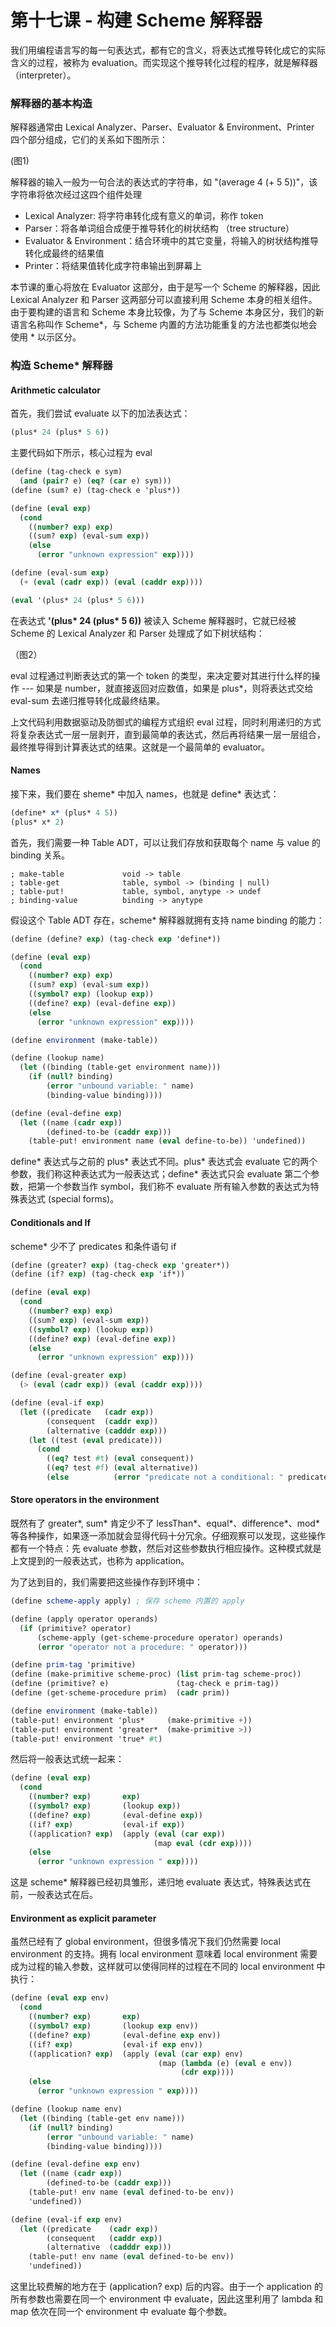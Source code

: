 # 第十七课 - 构建 Scheme 解释器

我们用编程语言写的每一句表达式，都有它的含义，将表达式推导转化成它的实际含义的过程，被称为 evaluation。而实现这个推导转化过程的程序，就是解释器（interpreter）。

### 解释器的基本构造

解释器通常由 Lexical Analyzer、Parser、Evaluator & Environment、Printer 四个部分组成，它们的关系如下图所示：

\(图1\)

解释器的输入一般为一句合法的表达式的字符串，如 "\(average 4 \(+ 5 5\)\)"，该字符串将依次经过这四个组件处理

* Lexical Analyzer: 将字符串转化成有意义的单词，称作 token
* Parser：将各单词组合成便于推导转化的树状结构 （tree structure）
* Evaluator & Environment：结合环境中的其它变量，将输入的树状结构推导转化成最终的结果值
* Printer：将结果值转化成字符串输出到屏幕上

本节课的重心将放在 Evaluator 这部分，由于是写一个 Scheme 的解释器，因此 Lexical Analyzer 和 Parser 这两部分可以直接利用 Scheme 本身的相关组件。由于要构建的语言和 Scheme 本身比较像，为了与 Scheme 本身区分，我们的新语言名称叫作 Scheme\*，与 Scheme 内置的方法功能重复的方法也都类似地会使用 \* 以示区分。

### 构造 Scheme\* 解释器

#### Arithmetic calculator

首先，我们尝试 evaluate 以下的加法表达式：

```scheme
(plus* 24 (plus* 5 6))
```

主要代码如下所示，核心过程为 eval

```scheme
(define (tag-check e sym)
  (and (pair? e) (eq? (car e) sym)))
(define (sum? e) (tag-check e 'plus*))

(define (eval exp)
  (cond
    ((number? exp) exp)
    ((sum? exp) (eval-sum exp))
    (else
      (error "unknown expression" exp))))

(define (eval-sum exp)
  (+ (eval (cadr exp)) (eval (caddr exp))))

(eval '(plus* 24 (plus* 5 6)))
```

在表达式 **'\(plus\* 24 \(plus\* 5 6\)\)** 被读入 Scheme 解释器时，它就已经被 Scheme 的 Lexical Analyzer 和 Parser 处理成了如下树状结构：

（图2）

eval 过程通过判断表达式的第一个 token 的类型，来决定要对其进行什么样的操作 --- 如果是 number，就直接返回对应数值，如果是 plus\*，则将表达式交给 eval-sum 去递归推导转化成最终结果。

上文代码利用数据驱动及防御式的编程方式组织 eval 过程，同时利用递归的方式将复杂表达式一层一层剥开，直到最简单的表达式，然后再将结果一层一层组合，最终推导得到计算表达式的结果。这就是一个最简单的 evaluator。

#### Names

接下来，我们要在 sheme\* 中加入 names，也就是 define\* 表达式：

```scheme
(define* x* (plus* 4 5))
(plus* x* 2)
```

首先，我们需要一种 Table ADT，可以让我们存放和获取每个 name 与 value 的 binding 关系。

```
; make-table             void -> table
; table-get              table, symbol -> (binding | null)
; table-put!             table, symbol, anytype -> undef
; binding-value          binding -> anytype
```

假设这个 Table ADT 存在，scheme\* 解释器就拥有支持 name binding 的能力：

```scheme
(define (define? exp) (tag-check exp 'define*))

(define (eval exp)
  (cond
    ((number? exp) exp)
    ((sum? exp) (eval-sum exp))
    ((symbol? exp) (lookup exp))
    ((define? exp) (eval-define exp))
    (else
      (error "unknown expression" exp))))

(define environment (make-table))

(define (lookup name)
  (let ((binding (table-get environment name)))
    (if (null? binding)
        (error "unbound variable: " name)
        (binding-value binding))))

(define (eval-define exp)
  (let ((name (cadr exp))
        (defined-to-be (caddr exp)))
    (table-put! environment name (eval define-to-be)) 'undefined))
```

define\* 表达式与之前的 plus\* 表达式不同。plus\* 表达式会 evaluate 它的两个参数，我们称这种表达式为一般表达式；define\* 表达式只会 evaluate 第二个参数，把第一个参数当作 symbol，我们称不 evaluate 所有输入参数的表达式为特殊表达式 \(special forms\)。

#### Conditionals and If

scheme\* 少不了 predicates 和条件语句 if

```scheme
(define (greater? exp) (tag-check exp 'greater*))
(define (if? exp) (tag-check exp 'if*))

(define (eval exp)
  (cond
    ((number? exp) exp)
    ((sum? exp) (eval-sum exp))
    ((symbol? exp) (lookup exp))
    ((define? exp) (eval-define exp))
    (else
      (error "unknown expression" exp))))

(define (eval-greater exp)
  (> (eval (cadr exp)) (eval (caddr exp))))

(define (eval-if exp)
  (let ((predicate   (cadr exp))
        (consequent  (caddr exp))
        (alternative (cadddr exp)))
    (let ((test (eval predicate)))
      (cond
        ((eq? test #t) (eval consequent))
        ((eq? test #f) (eval alternative))
        (else          (error "predicate not a conditional: " predicate))))))
```

#### Store operators in the environment

既然有了 greater\*, sum\* 肯定少不了 lessThan\*、equal\*、difference\*、mod\* 等各种操作，如果逐一添加就会显得代码十分冗余。仔细观察可以发现，这些操作都有一个特点：先 evaluate 参数，然后对这些参数执行相应操作。这种模式就是上文提到的一般表达式，也称为 application。

为了达到目的，我们需要把这些操作存到环境中：

```scheme
(define scheme-apply apply) ; 保存 scheme 内置的 apply

(define (apply operator operands)
  (if (primitive? operator)
      (scheme-apply (get-scheme-procedure operator) operands)
      (error "operator not a procedure: " operator)))

(define prim-tag 'primitive)
(define (make-primitive scheme-proc) (list prim-tag scheme-proc))
(define (primitive? e)               (tag-check e prim-tag))
(define (get-scheme-procedure prim)  (cadr prim))

(define environment (make-table))
(table-put! environment 'plus*     (make-primitive +))
(table-put! environment 'greater*  (make-primitive >))
(table-put! environment 'true* #t)
```

然后将一般表达式统一起来：

```scheme
(define (eval exp)
  (cond
    ((number? exp)       exp)
    ((symbol? exp)       (lookup exp))
    ((define? exp)       (eval-define exp))
    ((if? exp)           (eval-if exp))
    ((application? exp)  (apply (eval (car exp))
                                (map eval (cdr exp))))
    (else
      (error "unknown expression " exp))))
```

这是 scheme\* 解释器已经初具雏形，递归地 evaluate 表达式，特殊表达式在前，一般表达式在后。

#### Environment as explicit parameter

虽然已经有了 global environment，但很多情况下我们仍然需要 local environment 的支持。拥有 local environment 意味着 local environment 需要成为过程的输入参数，这样就可以使得同样的过程在不同的 local environment 中执行：

```scheme
(define (eval exp env)
  (cond
    ((number? exp)       exp)
    ((symbol? exp)       (lookup exp env))
    ((define? exp)       (eval-define exp env))
    ((if? exp)           (eval-if exp env))
    ((application? exp)  (apply (eval (car exp) env)
                                 (map (lambda (e) (eval e env))
                                      (cdr exp))))
    (else
      (error "unknown expression " exp))))

(define (lookup name env)
  (let ((binding (table-get env name)))
    (if (null? binding)
        (error "unbound variable: " name)
        (binding-value binding))))

(define (eval-define exp env)
  (let ((name (cadr exp))
        (defined-to-be (caddr exp)))
    (table-put! env name (eval defined-to-be env))
    'undefined))

(define (eval-if exp env)
  (let ((predicate    (cadr exp))
        (consequent   (caddr exp))
        (alternative  (cadddr exp)))
    (table-put! env name (eval defined-to-be env))
    'undefined))
```

这里比较费解的地方在于 \(application? exp\) 后的内容。由于一个 application 的所有参数也需要在同一个 environment 中 evaluate，因此这里利用了 lambda 和 map 依次在同一个 environment 中 evaluate 每个参数。



